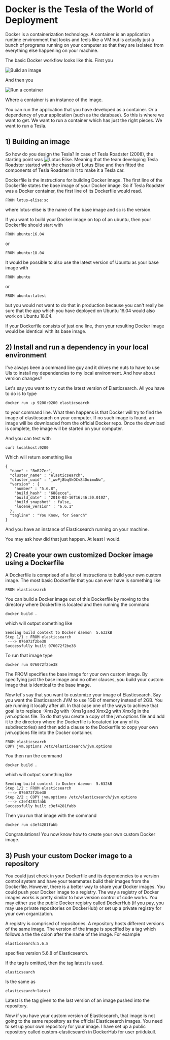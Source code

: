 # Docker is the Tesla of the World of Deployment

Docker is a containerization technology. A container is an application runtime 
environment that looks and feels like a VM but is actually just a bunch of programs
running on your computer so that they are isolated from everything else happening 
on your machine.

The basic Docker workflow looks like this. First you

![Build an image](images/buildanimage.jpg)

And then you

![Run a container](images/runacontainer.gif)

Where a container is an instance of the image.

You can run the application that you have developed as a container. Or a dependency 
of your application (such as the database). So this is where we want to get. We want
to run a container which has just the right pieces. We want to run a Tesla.

## 1) Building an image

So how do you design the Tesla? In case of Tesla Roadster (2008), the starting point
was ![Lotus Elise](https://en.wikipedia.org/wiki/Lotus_Elise). Meaning that the team 
developing Tesla Roadster started with the chassis of Lotus Elise and then fitted the 
components of Tesla Roadster in it to make it a Tesla car.

Dockerfile is the instructions for building Docker image. The first line of the Dockerfile
states the base image of your Docker image. So if Tesla Roadster was a Docker container,
the first line of its Dockerfile would read.

    FROM lotus-elise:sc

where lotus-elise is the name of the base image and sc is the version.

If you want to build your Docker image on top of an ubuntu, then your Dockerfile 
should start with 

    FROM ubuntu:16.04
    
or

    FROM ubuntu:18.04
    
It would be possible to also use the latest version of Ubuntu as your base image with

    FROM ubuntu
    
or 

    FROM ubuntu:latest
    
but you would not want to do that in production because you can't really be sure that 
the app which you have deployed on Ubuntu 16.04 would also work on Ubuntu 18.04.

If your Dockerfile consists of just one line, then your resulting Docker image
would be identical with its base image. 




## 2) Install and run a dependency in your local environment

I've always been a command line guy and it drives me nuts to have to use UIs to 
install my dependencies to my local environment. And how about version changes? 

Let's say you want to try out the latest version of Elasticsearch. All you have 
to do is to type
    
    docker run -p 9200:9200 elasticsearch
    
to your command line. What then happens is that Docker will try to find the image 
of elasticsearch on your computer. If no such image is found, an image will be 
downloaded from the official Docker repo. Once the download is complete, the image 
will be started on your computer.

And you can test with

    curl localhost:9200
    
Which will return something like

    {
      "name" : "RmR2Zer",
      "cluster_name" : "elasticsearch",
      "cluster_uuid" : "_wwPj8bqSkOCv84DoimuNw",
      "version" : {
        "number" : "5.6.8",
        "build_hash" : "688ecce",
        "build_date" : "2018-02-16T16:46:30.010Z",
        "build_snapshot" : false,
        "lucene_version" : "6.6.1"
      },
      "tagline" : "You Know, for Search"
    }

And you have an instance of Elasticsearch running on your machine.

You may ask how did that just happen. At least I would.



## 2) Create your own customized Docker image using a Dockerfile

A Dockerfile is comprised of a list of instructions to build your own custom image. 
The most basic Dockerfile that you can ever have is something like

    FROM elasticsearch
    
You can build a Docker image out of this Dockerfile by moving to the directory 
where Dockerfile is located and then running the command

    docker build .

which will output something like

    Sending build context to Docker daemon  5.632kB
    Step 1/1 : FROM elasticsearch
     ---> 076072f2be38
    Successfully built 076072f2be38
    
To run that image type 

    docker run 076072f2be38

The FROM specifies the base image for your own custom image. By specifying just 
the base image and no other clauses, you build your custom image that is identical 
to the base image.

Now let's say that you want to customize your image of Elasticsearch. Say you want
the Elasticsearch JVM to use 1GB of memory instead of 2GB. You are running it locally 
after all. In that case one of the ways to achieve that goal is to replace -Xms2g
with -Xms1g and Xmx2g with Xmx1g in the jvm.options file. To do that you create a 
copy of the jvm.options file and add it to the directory where the Dockerfile is 
locatated (or any of its subdirectories) and then add a clause to the Dockerfile 
to copy your own jvm.options file into the Docker container.

    FROM elasticsearch
    COPY jvm.options /etc/elasticsearch/jvm.options

You then run the command 

    docker build .
    
which will output something like

    Sending build context to Docker daemon  5.632kB
    Step 1/2 : FROM elasticsearch
     ---> 076072f2be38
    Step 2/2 : COPY jvm.options /etc/elasticsearch/jvm.options
     ---> c3ef4281fabb
    Successfully built c3ef4281fabb
    
Then you run that image with the command 

    docker run c3ef4281fabb
    
Congratulations! You now know how to create your own custom Docker image.

## 3) Push your custom Docker image to a repository

You could just check in your Dockerfile and its dependencies to a version control 
system and have your teammates build their images from the Dockerfile. However, there
is a better way to share your Docker images. You could push your Docker image to 
a registry. The way a registry of Docker images works is pretty similar to how
version control of code works. You may either use the public Docker registry called 
DockerHub (if you pay, you may use private repositories on DockerHub) or set up 
a private registry for your own organization. 

A registry is comprised of repositories. A repository hosts different versions of 
the same image. The version of the image is specified by a tag which follows a the 
the colon after the name of the image. For example

    elasticsearch:5.6.8
    
specifies version 5.6.8 of Elasticsearch.

If the tag is omitted, then the tag latest is used.

    elasticsearch
    
Is the same as 

    elasticsearch:latest
    
Latest is the tag given to the last version of an image pushed into the repository.

Now if you have your custom version of Elasticsearch, that image is not going to 
the same repository as the official Elasticsearch images. You need to set up your 
own repository for your image. I have set up a public repository called custom-elasticsearch 
in DockerHub for user priidukull.